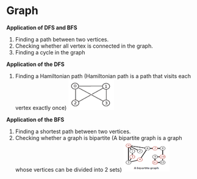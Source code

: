 # Graph

<strong>Application of DFS and BFS</strong><br>
<ol>
<li>Finding a path between two vertices.</li>
<li>Checking whether all vertex is connected in the graph.</li>
<li>Finding a cycle in the graph</li>
</ol>
<strong>Application of the DFS</strong><br>
<ol>
<li>Finding a Hamiltonian path (Hamiltonian path is a path that visits each vertex exactly once)
    <img width="120px" height="80px" src="/images/HamiltonianPath.png">
</li>
</ol>
<strong>Application of the BFS</strong><br>
<ol>
<li>Finding a shortest path between two vertices.</li>
<li>Checking whether a graph is bipartite (A bipartite graph is a graph whose vertices can be divided into 2 sets)
    <img width="120px" height="80px" src="/images/BipartiteGraph.png">
</li>
</ol>


